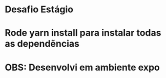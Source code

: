 # Desafio Estágio

# Rode yarn install para instalar todas as dependẽncias

# OBS: Desenvolvi em ambiente expo
